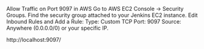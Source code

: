 Allow Traffic on Port 9097 in AWS
Go to AWS EC2 Console → Security Groups.
Find the security group attached to your Jenkins EC2 instance.
Edit Inbound Rules and Add a Rule:
Type: Custom TCP
Port: 9097
Source: Anywhere (0.0.0.0/0) or your specific IP.

http://localhost:9097/